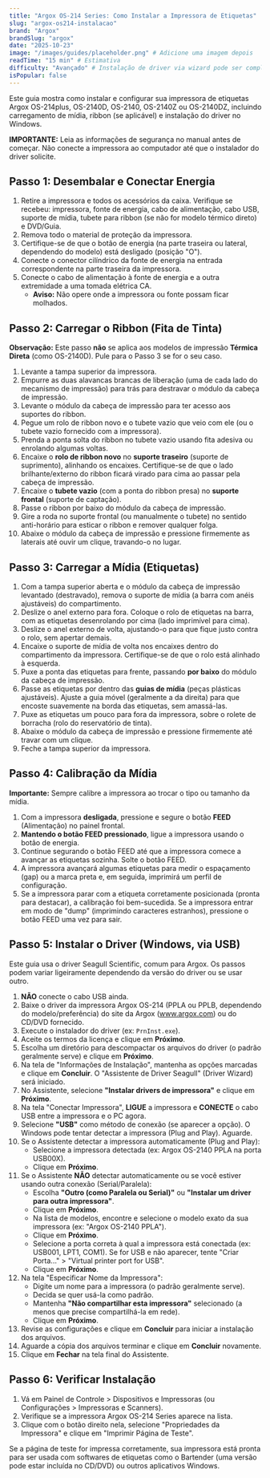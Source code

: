 ```yaml
---
title: "Argox OS-214 Series: Como Instalar a Impressora de Etiquetas"
slug: "argox-os214-instalacao" 
brand: "Argox"
brandSlug: "argox"
date: "2025-10-23" 
image: "/images/guides/placeholder.png" # Adicione uma imagem depois
readTime: "15 min" # Estimativa
difficulty: "Avançado" # Instalação de driver via wizard pode ser complexa
isPopular: false
---
```


Este guia mostra como instalar e configurar sua impressora de etiquetas Argox OS-214plus, OS-2140D, OS-2140, OS-2140Z ou OS-2140DZ, incluindo carregamento de mídia, ribbon (se aplicável) e instalação do driver no Windows.

**IMPORTANTE:** Leia as informações de segurança no manual antes de começar. Não conecte a impressora ao computador até que o instalador do driver solicite.

## Passo 1: Desembalar e Conectar Energia

1.  Retire a impressora e todos os acessórios da caixa. Verifique se recebeu: impressora, fonte de energia, cabo de alimentação, cabo USB, suporte de mídia, tubete para ribbon (se não for modelo térmico direto) e DVD/Guia.
2.  Remova todo o material de proteção da impressora.
3.  Certifique-se de que o botão de energia (na parte traseira ou lateral, dependendo do modelo) está desligado (posição "O").
4.  Conecte o conector cilíndrico da fonte de energia na entrada correspondente na parte traseira da impressora.
5.  Conecte o cabo de alimentação à fonte de energia e a outra extremidade a uma tomada elétrica CA.
    * **Aviso:** Não opere onde a impressora ou fonte possam ficar molhados.

## Passo 2: Carregar o Ribbon (Fita de Tinta)

**Observação:** Este passo **não** se aplica aos modelos de impressão **Térmica Direta** (como OS-2140D). Pule para o Passo 3 se for o seu caso.

1.  Levante a tampa superior da impressora.
2.  Empurre as duas alavancas brancas de liberação (uma de cada lado do mecanismo de impressão) para trás para destravar o módulo da cabeça de impressão.
3.  Levante o módulo da cabeça de impressão para ter acesso aos suportes do ribbon.
4.  Pegue um rolo de ribbon novo e o tubete vazio que veio com ele (ou o tubete vazio fornecido com a impressora).
5.  Prenda a ponta solta do ribbon no tubete vazio usando fita adesiva ou enrolando algumas voltas.
6.  Encaixe o **rolo de ribbon novo** no **suporte traseiro** (suporte de suprimento), alinhando os encaixes. Certifique-se de que o lado brilhante/externo do ribbon ficará virado para cima ao passar pela cabeça de impressão.
7.  Encaixe o **tubete vazio** (com a ponta do ribbon presa) no **suporte frontal** (suporte de captação).
8.  Passe o ribbon por baixo do módulo da cabeça de impressão.
9.  Gire a roda no suporte frontal (ou manualmente o tubete) no sentido anti-horário para esticar o ribbon e remover qualquer folga.
10. Abaixe o módulo da cabeça de impressão e pressione firmemente as laterais até ouvir um clique, travando-o no lugar.

## Passo 3: Carregar a Mídia (Etiquetas)

1.  Com a tampa superior aberta e o módulo da cabeça de impressão levantado (destravado), remova o suporte de mídia (a barra com anéis ajustáveis) do compartimento.
2.  Deslize o anel externo para fora. Coloque o rolo de etiquetas na barra, com as etiquetas desenrolando por cima (lado imprimível para cima).
3.  Deslize o anel externo de volta, ajustando-o para que fique justo contra o rolo, sem apertar demais.
4.  Encaixe o suporte de mídia de volta nos encaixes dentro do compartimento da impressora. Certifique-se de que o rolo está alinhado à esquerda.
5.  Puxe a ponta das etiquetas para frente, passando **por baixo** do módulo da cabeça de impressão.
6.  Passe as etiquetas por dentro das **guias de mídia** (peças plásticas ajustáveis). Ajuste a guia móvel (geralmente a da direita) para que encoste suavemente na borda das etiquetas, sem amassá-las.
7.  Puxe as etiquetas um pouco para fora da impressora, sobre o rolete de borracha (rolo do reservatório de tinta).
8.  Abaixe o módulo da cabeça de impressão e pressione firmemente até travar com um clique.
9.  Feche a tampa superior da impressora.

## Passo 4: Calibração da Mídia

**Importante:** Sempre calibre a impressora ao trocar o tipo ou tamanho da mídia.

1.  Com a impressora **desligada**, pressione e segure o botão **FEED** (Alimentação) no painel frontal.
2.  **Mantendo o botão FEED pressionado**, ligue a impressora usando o botão de energia.
3.  Continue segurando o botão FEED até que a impressora comece a avançar as etiquetas sozinha. Solte o botão FEED.
4.  A impressora avançará algumas etiquetas para medir o espaçamento (gap) ou a marca preta e, em seguida, imprimirá um perfil de configuração.
5.  Se a impressora parar com a etiqueta corretamente posicionada (pronta para destacar), a calibração foi bem-sucedida. Se a impressora entrar em modo de "dump" (imprimindo caracteres estranhos), pressione o botão FEED uma vez para sair.

## Passo 5: Instalar o Driver (Windows, via USB)

Este guia usa o driver Seagull Scientific, comum para Argox. Os passos podem variar ligeiramente dependendo da versão do driver ou se usar outro.

1.  **NÃO** conecte o cabo USB ainda.
2.  Baixe o driver da impressora Argox OS-214 (PPLA ou PPLB, dependendo do modelo/preferência) do site da Argox (www.argox.com) ou do CD/DVD fornecido.
3.  Execute o instalador do driver (ex: `PrnInst.exe`).
4.  Aceite os termos da licença e clique em **Próximo**.
5.  Escolha um diretório para descompactar os arquivos do driver (o padrão geralmente serve) e clique em **Próximo**.
6.  Na tela de "Informações de Instalação", mantenha as opções marcadas e clique em **Concluir**. O "Assistente de Driver Seagull" (Driver Wizard) será iniciado.
7.  No Assistente, selecione **"Instalar drivers de impressora"** e clique em **Próximo**.
8.  Na tela "Conectar Impressora", **LIGUE** a impressora e **CONECTE** o cabo USB entre a impressora e o PC agora.
9.  Selecione **"USB"** como método de conexão (se aparecer a opção). O Windows pode tentar detectar a impressora (Plug and Play). Aguarde.
10. Se o Assistente detectar a impressora automaticamente (Plug and Play):
    * Selecione a impressora detectada (ex: Argox OS-2140 PPLA na porta USB00X).
    * Clique em **Próximo**.
11. Se o Assistente **NÃO** detectar automaticamente ou se você estiver usando outra conexão (Serial/Paralela):
    * Escolha **"Outro (como Paralela ou Serial)"** ou **"Instalar um driver para outra impressora"**.
    * Clique em **Próximo**.
    * Na lista de modelos, encontre e selecione o modelo exato da sua impressora (ex: "Argox OS-2140 PPLA").
    * Clique em **Próximo**.
    * Selecione a porta correta à qual a impressora está conectada (ex: USB001, LPT1, COM1). Se for USB e não aparecer, tente "Criar Porta..." > "Virtual printer port for USB".
    * Clique em **Próximo**.
12. Na tela "Especificar Nome da Impressora":
    * Digite um nome para a impressora (o padrão geralmente serve).
    * Decida se quer usá-la como padrão.
    * Mantenha **"Não compartilhar esta impressora"** selecionado (a menos que precise compartilhá-la em rede).
    * Clique em **Próximo**.
13. Revise as configurações e clique em **Concluir** para iniciar a instalação dos arquivos.
14. Aguarde a cópia dos arquivos terminar e clique em **Concluir** novamente.
15. Clique em **Fechar** na tela final do Assistente.

## Passo 6: Verificar Instalação

1.  Vá em Painel de Controle > Dispositivos e Impressoras (ou Configurações > Impressoras e Scanners).
2.  Verifique se a impressora Argox OS-214 Series aparece na lista.
3.  Clique com o botão direito nela, selecione "Propriedades da Impressora" e clique em "Imprimir Página de Teste".

Se a página de teste for impressa corretamente, sua impressora está pronta para ser usada com softwares de etiquetas como o Bartender (uma versão pode estar incluída no CD/DVD) ou outros aplicativos Windows.